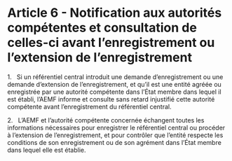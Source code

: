 # Article 6 - Notification aux autorités compétentes et consultation de celles-ci avant l’enregistrement ou l’extension de l’enregistrement


1.   Si un référentiel central introduit une demande d’enregistrement ou une demande d’extension de l’enregistrement, et qu’il est une entité agréée ou enregistrée par une autorité compétente dans l’État membre dans lequel il est établi, l’AEMF informe et consulte sans retard injustifié cette autorité compétente avant l’enregistrement du référentiel central.

2.   L’AEMF et l’autorité compétente concernée échangent toutes les informations nécessaires pour enregistrer le référentiel central ou procéder à l’extension de l’enregistrement, et pour contrôler que l’entité respecte les conditions de son enregistrement ou de son agrément dans l’État membre dans lequel elle est établie.
